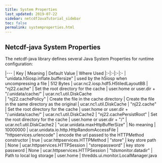 ```yaml
---
title: System Properties
last_updated: 2019-07-22
sidebar: netcdfJavaTutorial_sidebar
toc: false
permalink: systemproperties.html
---
```


## Netcdf-java System Properties

The netcdf-java library defines several Java System Properties for runtime configuration:

|---
| Key |  Meaning |  Default Value | Where Used
|:-|:-|:-|:-
| "unidata.h5iosp.inflate.buffersize" |  used by the h5iosp when uncompressing a file | 512 Bytes | ucar.nc2.iosp.hdf5.H5tiledLayoutBB
| "nj22.cache" | Set the root directory for the cache | user.home or user.dir + "/.unidata/cache/" | ucar.nc1.util.DiskCache   
| "nj22.cachePolicy" | Create the file in the cache directory | Create the file in the same directory as the original | ucar.nc1.util.DiskCache
| "nj22.cache" | Set the root directory for the cache | user.home or user.dir + "/.unidata/cache/" | ucar.nc1.util.DiskCache2
| "nj22.cachePersistRoot" | Set the root directory for the cache | user.home or user.dir + "/" | ucar.nc1.util.DiskCache2 
| "ucar.unidata.maxHttpBufferSize" | No meaning | 10000000 | ucar.unidata.io.http.HttpRandomAccessFile
| "httpservices.urlencode" | encode the url passed to the HTTPMethod constructor | true | ucar.httpservices.HTTPMethod
| "store" | key store path | None | ucar.httpservices.HTTPSession
| "storepassword" | key store password | None | ucar.httpservices.HTTPSession
| "tdsmonitor.datadir" | Path to local log storage | user.home | thredds.ui.monitor.LocalManager.java
